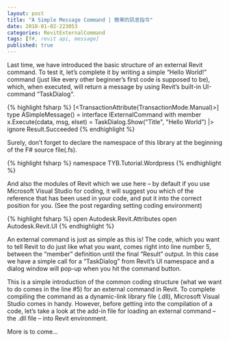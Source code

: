 ```yaml
---
layout: post
title: "A Simple Message Command | 簡單的訊息指令"
date: 2018-01-02-223053 
categories: RevitExternalCommand
tags: [f#, revit api, message]
published: true
---
```

<script src="/assets/signup/signup.js"></script>
<signup-component></signup-component>

Last time, we have introduced the basic structure of an external Revit command. To test it, let’s complete it by writing a simple “Hello World!” command (just like every other beginner’s first code is supposed to be), which, when executed, will return a message by using Revit’s built-in UI-command “TaskDialog“. 

{% highlight fsharp %}
[<TransactionAttribute(TransactionMode.Manual)>]
type ASimpleMessage() =
  interface IExternalCommand with
    member x.Execute(cdata, msg, elset) =
      TaskDialog.Show("Title", "Hello World") |> ignore
      Result.Succeeded
{% endhighlight %}

Surely, don’t forget to declare the namespace of this library at the beginning of the F# source file(.fs). 

{% highlight fsharp %}
namespace TYB.Tutorial.Wordpress
{% endhighlight %}

And also the modules of Revit which we use here – by default if you use Microsoft Visual Studio for coding, it will suggest you which of the reference that has been used in your code, and put it into the correct position for you. (See the post regarding setting coding environment) 

{% highlight fsharp %}
open Autodesk.Revit.Attributes
open Autodesk.Revit.UI
{% endhighlight %}

An external command is just as simple as this is! The code, which you want to tell Revit to do just like what you want, comes right into line number 5, between the “member” definition until the final “Result” output. In this case we have a simple call for a “TaskDialog” from Revit’s UI namespace and a dialog window will pop-up when you hit the command button.

This is a simple introduction of the common coding structure (what we want to do comes in the line #5) for an external command in Revit. To complete compiling the command as a dynamic-link library file (.dll), Microsoft Visual Studio comes in handy. However, before getting into the compilation of a code, let’s take a look at the add-in file for loading an external command – the .dll file – into Revit environment.

More is to come…
